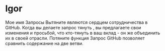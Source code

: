 # Igor
Мое имя
Запросы Вытяните являются сердцем сотрудничества в GitHub. Когда вы делаете запрос тянуть , вы предлагаете свои изменения и просьбой, что кто-тянуть в ваш вклад - он же объединить их в своей отрасли. Потяните функция Запрос GitHub позволяет сравнить содержание на две ветви.
